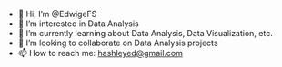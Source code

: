 - 👋 Hi, I’m @EdwigeFS
- 👀 I’m interested in Data Analysis
- 🌱 I’m currently learning about Data Analysis, Data Visualization, etc.
- 💞️ I’m looking to collaborate on Data Analysis projects
- 📫 How to reach me: hashleyed@gmail.com
  
<!---
EdwigeFS/EdwigeFS is a ✨ special ✨ repository because its `README.md` (this file) appears on your GitHub profile.
You can click the Preview link to take a look at your changes.
--->

